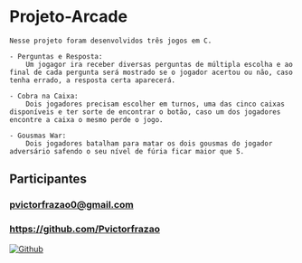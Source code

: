 # Projeto-Arcade

    Nesse projeto foram desenvolvidos três jogos em C. 

    - Perguntas e Resposta:
        Um jogagor ira receber diversas perguntas de múltipla escolha e ao final de cada pergunta será mostrado se o jogador acertou ou não, caso tenha errado, a resposta certa aparecerá.

    - Cobra na Caixa: 
        Dois jogadores precisam escolher em turnos, uma das cinco caixas disponíveis e ter sorte de encontrar o botão, caso um dos jogadores encontre a caixa o mesmo perde o jogo.

    - Gousmas War:
        Dois jogadores batalham para matar os dois gousmas do jogador adversário safendo o seu nível de fúria ficar maior que 5.

## Participantes

### pvictorfrazao0@gmail.com



### https://github.com/Pvictorfrazao

[![Github](https://img.shields.io/badge/GitHub-100000?style=for-the-badge&logo=github&logoColor=white)]( https://github.com/EnzoGuimaraesBevilaqua)
